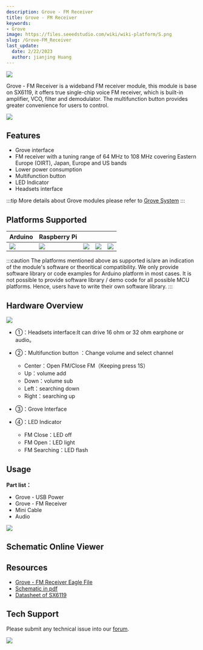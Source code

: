 ```yaml
---
description: Grove - FM Receiver
title: Grove - FM Receiver
keywords:
- Grove
image: https://files.seeedstudio.com/wiki/wiki-platform/S.png
slug: /Grove-FM_Receiver
last_update:
  date: 2/22/2023
  author: jianjing Huang
---
```

<!-- ---
name: Grove - FM Receiver
category: Sensor
bzurl: https://seeedstudio.com/Grove-FM-Receiver-p-1841.html
oldwikiname: Grove_-_FM_Receiver
prodimagename: Grove_FM_Receiver_Photo.jpg
bzprodimageurl: https://statics3.seeedstudio.com/images/product/Grove FM Receiver.jpg
surveyurl: https://www.research.net/r/Grove-FM_Receiver
sku: 107020005
tags: grove_digital, io_3v3, io_5v, plat_duino, plat_linkit, plat_pi, plat_bbg
--- -->

![](https://files.seeedstudio.com/wiki/Grove-FM_Receiver/img/Grove_FM_Receiver_Photo.jpg)

Grove - FM Receiver is a wideband FM receiver module, this module is base on SX6119, it offers true single-chip voice FM receiver, which is built-in amplifier, VCO, filter and demodulator. The multifunction button provides greater convenience for users to control.

[![](https://files.seeedstudio.com/wiki/common/Get_One_Now_Banner.png)](https://www.seeedstudio.com/Grove-FM-Receiver-p-1841.html)

Features
--------

- Grove interface
- FM receiver with a tuning range of 64 MHz to 108 MHz covering Eastern Europe (OIRT), Japan, Europe and US bands
- Lower power consumption
- Multifunction button
- LED Indicator
- Headsets interface

:::tip
More details about Grove modules please refer to [Grove System](https://wiki.seeedstudio.com/Grove_System/)
:::

Platforms Supported
-------------------

| Arduino                                                                                             | Raspberry Pi                                                                                             |                                                                                                 |                                                                                                          |                                                                                                    |
|-----------------------------------------------------------------------------------------------------|----------------------------------------------------------------------------------------------------------|-------------------------------------------------------------------------------------------------|---------------------------------------------------------------------------------------------------|----------------------------------------------------------------------------------------------------|
| ![](https://files.seeedstudio.com/wiki/wiki_english/docs/images/arduino_logo.jpg) | ![](https://files.seeedstudio.com/wiki/wiki_english/docs/images/raspberry_pi_logo.jpg) | ![](https://files.seeedstudio.com/wiki/wiki_english/docs/images/bbg_logo.jpg) | ![](https://files.seeedstudio.com/wiki/wiki_english/docs/images/wio_logo_n.jpg) | ![](https://files.seeedstudio.com/wiki/wiki_english/docs/images/linkit_logo.jpg) |

:::caution
The platforms mentioned above as supported is/are an indication of the module's software or theoritical compatibility. We only provide software library or code examples for Arduino platform in most cases. It is not possible to provide software library / demo code for all possible MCU platforms. Hence, users have to write their own software library.
:::

Hardware Overview
------------------

![](https://files.seeedstudio.com/wiki/Grove-FM_Receiver/img/Grove-FM_v2.0_Top.jpg)

- ①：Headsets interface:It can drive 16 ohm or 32 ohm earphone or audio。
- ②：Multifunction button ：Change volume and select channel

  - Center：Open FM/Close FM（Keeping press 1S）
  - Up：volume add
  - Down：volume sub
  - Left：searching down
  - Right：searching up

- ③：Grove Interface
- ④：LED Indicator

  - FM Close：LED off
  - FM Open：LED light
  - FM Searching：LED flash

Usage
-----

**Part list：**

- Grove - USB Power
- Grove - FM Receiver
- Mini Cable
- Audio

![](https://files.seeedstudio.com/wiki/Grove-FM_Receiver/img/Grove-FM_Receiver_Photo.jpg)

## Schematic Online Viewer

<div className="altium-ecad-viewer" data-project-src="https://files.seeedstudio.com/wiki/Grove-FM_Receiver/res/Grove-FM_Receiver_v1.0_eagle.zip" style={{borderRadius: '0px 0px 4px 4px', height: 500, borderStyle: 'solid', borderWidth: 1, borderColor: 'rgb(241, 241, 241)', overflow: 'hidden', maxWidth: 1280, maxHeight: 700, boxSizing: 'border-box'}}>
</div>

Resources
--------

- [Grove - FM Receiver Eagle File](https://files.seeedstudio.com/wiki/Grove-FM_Receiver/res/Grove-FM_Receiver_v1.0_eagle.zip)
- [Schematic in pdf](https://files.seeedstudio.com/wiki/Grove-FM_Receiver/res/Grove-FM_Receiver_v1.0_sch_pdf.pdf)
- [Datasheet of SX6119](https://files.seeedstudio.com/wiki/Grove-FM_Receiver/res/SX6119_收音IC_datasheet.pdf)

<!-- This Markdown file was created from https://www.seeedstudio.com/wiki/Grove_-_FM_Receiver -->

## Tech Support

Please submit any technical issue into our [forum](https://forum.seeedstudio.com/). <br />
<p style={{textAlign: 'center'}}><a href="https://www.seeedstudio.com/act-4.html?utm_source=wiki&utm_medium=wikibanner&utm_campaign=newproducts" target="_blank"><img src="https://files.seeedstudio.com/wiki/Wiki_Banner/new_product.jpg" /></a></p>
